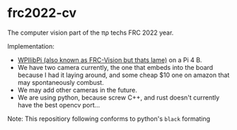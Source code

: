 # frc2022-cv

The computer vision part of the πρ techs FRC 2022 year.

Implementation:

- [WPIlibPi (also known as FRC-Vision but thats lame)](https://github.com/wpilibsuite/WPILibPi) on a Pi 4 B.
- We have two camera currently, the one that embeds into the board because I had it laying around, and some cheap $10 one on amazon that may spontaneously combust.
- We may add other cameras in the future.
- We are using python, because screw C++, and rust doesn't currently have the best opencv port...

Note: This repositiory following conforms to python's `black` formating
